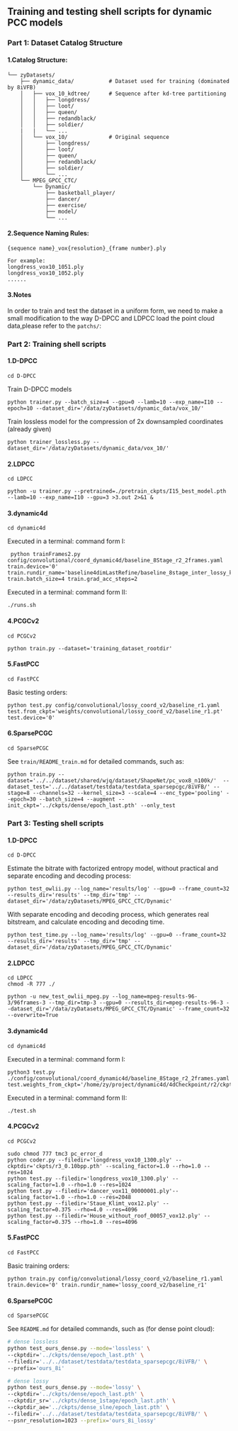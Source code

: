 ## Training and testing shell scripts for dynamic PCC models
### Part 1: Dataset Catalog Structure
#### 1.Catalog Structure:  
    └── zyDatasets/
        ├── dynamic_data/           # Dataset used for training (dominated by 8iVFB)
        │   ├── vox_10_kdtree/      # Sequence after kd-tree partitioning
        │   │   ├── longdress/
        │   │   ├── loot/
        │   │   ├── queen/
        │   │   ├── redandblack/
        │   │   ├── soldier/
        |   |   └── ...
        │   └── vox_10/             # Original sequence
        │       ├── longdress/
        │       ├── loot/
        │       ├── queen/
        │       ├── redandblack/
        │       ├── soldier/
        │       └── ...
        └── MPEG_GPCC_CTC/
            └── Dynamic/
                ├── basketball_player/
                ├── dancer/
                ├── exercise/
                ├── model/
                └── ...

#### 2.Sequence Naming Rules:  
```
{sequence name}_vox{resolution}_{frame number}.ply  

For example:  
longdress_vox10_1051.ply   
longdress_vox10_1052.ply   
......
```

#### 3.Notes
In order to train and test the dataset in a uniform form, we need to make a small modification to the way D-DPCC and LDPCC load the point cloud data,please refer to the ```patchs/```:



### Part 2: Training shell scripts
#### 1.D-DPCC
```shell
cd D-DPCC
```
Train D-DPCC models
```shell
python trainer.py --batch_size=4 --gpu=0 --lamb=10 --exp_name=I10 --epoch=10 --dataset_dir='/data/zyDatasets/dynamic_data/vox_10/'
```
Train lossless model for the compression of 2x downsampled coordinates (already given)
```shell
python trainer_lossless.py --dataset_dir='/data/zyDatasets/dynamic_data/vox_10/'
```

#### 2.LDPCC
```shell
cd LDPCC
```

```shell
python -u trainer.py --pretrained=./pretrain_ckpts/I15_best_model.pth --lamb=10 --exp_name=I10 --gpu=3 >3.out 2>&1 &
```
#### 3.dynamic4d
```shell
cd dynamic4d
```
Executed in a terminal: command form I:
```shell
 python trainFrames2.py config/convolutional/coord_dynamic4d/baseline_8Stage_r2_2frames.yaml train.device='0' train.rundir_name='baseline4dimLastRefine/baseline_8stage_inter_lossy_kdTreeScaling_crossfeaEmbedding_data8iKdtree_epochs20_r2' train.batch_size=4 train.grad_acc_steps=2
```

Executed in a terminal: command form II:
```shell
./runs.sh
```

#### 4.PCGCv2

```shell
cd PCGCv2
```

```shell
python train.py --dataset='training_dataset_rootdir'   
```

#### 5.FastPCC

```shell
cd FastPCC
```
Basic testing orders:
```shell
python test.py config/convolutional/lossy_coord_v2/baseline_r1.yaml test.from_ckpt='weights/convolutional/lossy_coord_v2/baseline_r1.pt' test.device='0'
```

#### 6.SparsePCGC
```shell
cd SparsePCGC
```

See ```train/README_train.md``` for detailed commands, such as:
```shell
python train.py --dataset='../../dataset/shared/wjq/dataset/ShapeNet/pc_vox8_n100k/'  --dataset_test='../../dataset/testdata/testdata_sparsepcgc/8iVFB/' --stage=8 --channels=32 --kernel_size=3 --scale=4 --enc_type='pooling' --epoch=30 --batch_size=4 --augment --init_ckpt='../ckpts/dense/epoch_last.pth' --only_test 
```

### Part 3: Testing shell scripts
#### 1.D-DPCC
```shell
cd D-DPCC
```

Estimate the bitrate with factorized entropy model, without practical and separate encoding and decoding process:

```shell
python test_owlii.py --log_name='results/log' --gpu=0 --frame_count=32 --results_dir='results' --tmp_dir='tmp' --dataset_dir='/data/zyDatasets/MPEG_GPCC_CTC/Dynamic'
```

With separate encoding and decoding process, which generates real bitstream, and calculate encoding and decoding time.

```shell
python test_time.py --log_name='results/log' --gpu=0 --frame_count=32 --results_dir='results' --tmp_dir='tmp' --dataset_dir='/data/zyDatasets/MPEG_GPCC_CTC/Dynamic'
```

#### 2.LDPCC
```shell
cd LDPCC  
chmod -R 777 ./
```

```shell
python -u new_test_owlii_mpeg.py --log_name=mpeg-results-96-3/96frames-3 --tmp_dir=tmp-3 --gpu=0 --results_dir=mpeg-results-96-3 --dataset_dir='/data/zyDatasets/MPEG_GPCC_CTC/Dynamic' --frame_count=32 --overwrite=True
```

#### 3.dynamic4d
```shell
cd dynamic4d
```
Executed in a terminal: command form I:
```shell
python3 test.py ./config/convolutional/coord_dynamic4d/baseline_8Stage_r2_2frames.yaml test.weights_from_ckpt='/home/zy/project/dynamic4d/4dCheckpoint/r2/ckpts/epoch_19.pt'
```

Executed in a terminal: command form II:
```shell
./test.sh
```

#### 4.PCGCv2

```shell
cd PCGCv2
```

```shell
sudo chmod 777 tmc3 pc_error_d
python coder.py --filedir='longdress_vox10_1300.ply' --ckptdir='ckpts/r3_0.10bpp.pth' --scaling_factor=1.0 --rho=1.0 --res=1024
python test.py --filedir='longdress_vox10_1300.ply' --scaling_factor=1.0 --rho=1.0 --res=1024
python test.py --filedir='dancer_vox11_00000001.ply'--scaling_factor=1.0 --rho=1.0 --res=2048
python test.py --filedir='Staue_Klimt_vox12.ply' --scaling_factor=0.375 --rho=4.0 --res=4096
python test.py --filedir='House_without_roof_00057_vox12.ply' --scaling_factor=0.375 --rho=1.0 --res=4096
```

#### 5.FastPCC

```shell
cd FastPCC
```
Basic training orders:
```shell
python train.py config/convolutional/lossy_coord_v2/baseline_r1.yaml train.device='0' train.rundir_name='lossy_coord_v2/baseline_r1'
```

#### 6.SparsePCGC

```shell
cd SparsePCGC
```

See ```README.md``` for detailed commands, such as (for dense point cloud):
```bash
# dense lossless
python test_ours_dense.py --mode='lossless' \
--ckptdir='../ckpts/dense/epoch_last.pth' \
--filedir='../../dataset/testdata/testdata_sparsepcgc/8iVFB/' \
--prefix='ours_8i'
```

```bash
# dense lossy
python test_ours_dense.py --mode='lossy' \
--ckptdir='../ckpts/dense/epoch_last.pth' \
--ckptdir_sr='../ckpts/dense_1stage/epoch_last.pth' \
--ckptdir_ae='../ckpts/dense_slne/epoch_last.pth' \
--filedir='../../dataset/testdata/testdata_sparsepcgc/8iVFB/' \
--psnr_resolution=1023 --prefix='ours_8i_lossy'
```
